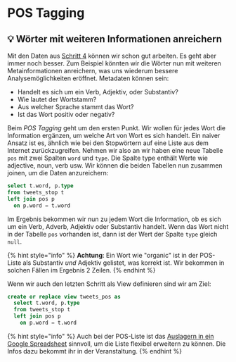 # POS Tagging

## 💡 Wörter mit weiteren Informationen anreichern

Mit den Daten aus [Schritt 4](4-stopwoerter-filtern.md) können wir schon gut arbeiten. Es geht aber immer noch besser. Zum Beispiel könnten wir die Wörter nun mit weiteren Metainformationen anreichern, was uns wiederum bessere Analysemöglichkeiten eröffnet. Metadaten können sein:

* Handelt es sich um ein Verb, Adjektiv, oder Substantiv?
* Wie lautet der Wortstamm?
* Aus welcher Sprache stammt das Wort?
* Ist das Wort positiv oder negativ?

Beim _POS Tagging_ geht um den ersten Punkt. Wir wollen für jedes Wort die Information ergänzen, um welche Art von Wort es sich handelt. Ein naiver Ansatz ist es, ähnlich wie bei den Stopwörtern auf eine Liste aus dem Internet zurückzugreifen. Nehmen wir also an wir haben eine neue Tabelle `pos` mit zwei Spalten `word` und `type`. Die Spalte type enthält Werte wie adjective, noun, verb usw. Wir können die beiden Tabellen nun zusammen joinen, um die Daten anzureichern:

```sql
select t.word, p.type
from tweets_stop t
left join pos p
  on p.word = t.word
```

Im Ergebnis bekommen wir nun zu jedem Wort die Information, ob es sich um ein Verb, Adverb, Adjektiv oder Substantiv handelt. Wenn das Wort nicht in der Tabelle `pos` vorhanden ist, dann ist der Wert der Spalte `type` gleich `null`. 

{% hint style="info" %}
**Achtung**: Ein Wort wie "organic" ist in der POS-Liste als Substantiv _und_ Adjektiv gelistet, was korrekt ist. Wir bekommen in solchen Fällen im Ergebnis 2 Zeilen.
{% endhint %}

Wenn wir auch den letzten Schritt als View definieren sind wir am Ziel:

```sql
create or replace view tweets_pos as
  select t.word, p.type
  from tweets_stop t
  left join pos p
    on p.word = t.word
```

{% hint style="info" %}
Auch bei der POS-Liste ist das [Auslagern in ein Google Spreadsheet](../identify-topics-in-text/mapping-tables-with-sql.md) sinnvoll, um die Liste flexibel erweitern zu können. Die Infos dazu bekommt ihr in der Veranstaltung.
{% endhint %}

